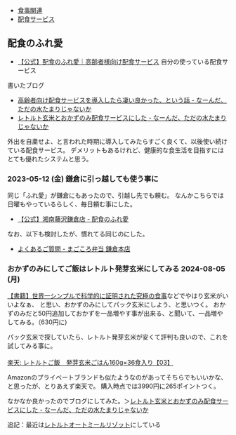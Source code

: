 - [食事関連](%E9%A3%9F%E4%BA%8B%E9%96%A2%E9%80%A3)
- [配食サービス](%E9%85%8D%E9%A3%9F%E3%82%B5%E3%83%BC%E3%83%93%E3%82%B9)

## 配食のふれ愛

- [【公式】配食のふれ愛｜高齢者様向け配食サービス](https://www.h-fureai.com/) 自分の使っている配食サービス

書いたブログ

- [高齢者向け配食サービスを導入したら凄い良かった、という話 - なーんだ、ただの水たまりじゃないか](https://karino2.github.io/2021/02/13/home_food_deli.html)
- [レトルト玄米とおかずのみ配食サービスにした - なーんだ、ただの水たまりじゃないか](https://karino2.github.io/2024/08/09/retort_genmai_and_food_deli.html)

外出を自粛せよ、と言われた時期に導入してみたらすごく良くて、以後使い続けている配食サービス。
デメリットもあるけれど、健康的な食生活を目指すにはとても優れたシステムと思う。

### 2023-05-12 (金) 鎌倉に引っ越しても使う事に

同じ「ふれ愛」が鎌倉にもあったので、引越し先でも頼む。
なんかこちらでは日曜もやっているらしく、毎日頼む事にした。

- [【公式】湘南藤沢鎌倉店 - 配食のふれ愛](https://www.h-fureai.com/shop/kanto/%E6%B9%98%E5%8D%97%E8%97%A4%E6%B2%A2%E9%8E%8C%E5%80%89%E5%BA%97.html)

なお、以下も検討したが、慣れてる同じのにした。

- [よくあるご質問 - まごころ弁当 鎌倉本店](https://magokoro-kamakura.com/faq/)

### おかずのみにしてご飯はレトルト発芽玄米にしてみる 2024-08-05 (月)

[【書籍】世界一シンプルで科学的に証明された究極の食事](%E3%80%90%E6%9B%B8%E7%B1%8D%E3%80%91%E4%B8%96%E7%95%8C%E4%B8%80%E3%82%B7%E3%83%B3%E3%83%97%E3%83%AB%E3%81%A7%E7%A7%91%E5%AD%A6%E7%9A%84%E3%81%AB%E8%A8%BC%E6%98%8E%E3%81%95%E3%82%8C%E3%81%9F%E7%A9%B6%E6%A5%B5%E3%81%AE%E9%A3%9F%E4%BA%8B)などでやはり玄米がいいよなぁ、
と思い、おかずのみにしてパック玄米にしよう、と思いつく。
おかずのみだと50円追加しておかずを一品増やす事が出来る、と聞いて、一品増やしてみる。（630円に)

パック玄米で探していたら、レトルト発芽玄米が安くて評判も良いので、これを試してみる事に。

<a href="https://hb.afl.rakuten.co.jp/ichiba/3e90b021.5028c8fa.3e90b022.be83f001/?pc=https%3A%2F%2Fitem.rakuten.co.jp%2Fyamatane%2F10000078%2F&link_type=pict&ut=eyJwYWdlIjoiaXRlbSIsInR5cGUiOiJwaWN0Iiwic2l6ZSI6IjI0MHgyNDAiLCJuYW0iOjEsIm5hbXAiOiJyaWdodCIsImNvbSI6MSwiY29tcCI6ImRvd24iLCJwcmljZSI6MSwiYm9yIjoxLCJjb2wiOjEsImJidG4iOjEsInByb2QiOjAsImFtcCI6ZmFsc2V9" target="_blank" rel="nofollow sponsored noopener" style="word-wrap:break-word;"><img src="https://hbb.afl.rakuten.co.jp/hgb/3e90b021.5028c8fa.3e90b022.be83f001/?me_id=1308289&item_id=10000078&pc=https%3A%2F%2Fthumbnail.image.rakuten.co.jp%2F%400_mall%2Fyamatane%2Fcabinet%2F04875641%2F06750788%2F10000078_240307_thum.jpg%3F_ex%3D240x240&s=240x240&t=pict" border="0" style="margin:2px" alt="" title=""><br>
楽天: レトルトご飯　発芽玄米ごはん160g×36食入り【03】</a>

Amazonのプライベートブランドも似たようなのがあってそちらでもいいかな、と思ったが、とりあえず楽天で。
購入時点では3990円に265ポイントつく。

なかなか良かったのでブログにしてみた。＞[レトルト玄米とおかずのみ配食サービスにした - なーんだ、ただの水たまりじゃないか](https://karino2.github.io/2024/08/09/retort_genmai_and_food_deli.html)

追記：最近は[レトルトオートミールリゾット](%E3%83%AC%E3%83%88%E3%83%AB%E3%83%88%E3%82%AA%E3%83%BC%E3%83%88%E3%83%9F%E3%83%BC%E3%83%AB%E3%83%AA%E3%82%BE%E3%83%83%E3%83%88)にしている